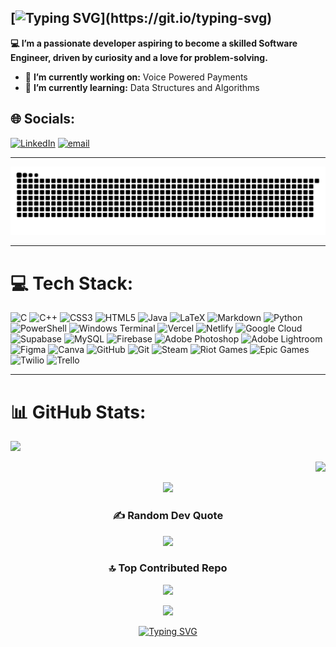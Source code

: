 ## [![Typing SVG](https://readme-typing-svg.demolab.com?font=Fira+Code&size=30&pause=1000&width=435&lines=Hi+There+%F0%9F%91%8B;I'm+Hiten!)](https://git.io/typing-svg)

**💻 I’m a passionate developer aspiring to become a skilled Software Engineer, driven by curiosity and a love for problem-solving.**
- 🔭 **I’m currently working on:** Voice Powered Payments
- 🌱 **I’m currently learning:** Data Structures and Algorithms


  
## 🌐 Socials:
[![LinkedIn](https://img.shields.io/badge/LinkedIn-%230077B5.svg?logo=linkedin&logoColor=white)](https://linkedin.com/in/https://www.linkedin.com/in/hiten-raj-singh-451998283/) [![email](https://img.shields.io/badge/Email-D14836?logo=gmail&logoColor=white)](mailto:hitencse75@gmail.com)

---
<!-- Snake Game Repo View -->
![snake gif](https://github.com/IHRSI/IHRSI/blob/output/github-snake-dark.svg)

---

# 💻 Tech Stack:
![C](https://img.shields.io/badge/c-%2300599C.svg?style=plastic&logo=c&logoColor=white) ![C++](https://img.shields.io/badge/c++-%2300599C.svg?style=plastic&logo=c%2B%2B&logoColor=white) ![CSS3](https://img.shields.io/badge/css3-%231572B6.svg?style=plastic&logo=css3&logoColor=white) ![HTML5](https://img.shields.io/badge/html5-%23E34F26.svg?style=plastic&logo=html5&logoColor=white) ![Java](https://img.shields.io/badge/java-%23ED8B00.svg?style=plastic&logo=openjdk&logoColor=white) ![LaTeX](https://img.shields.io/badge/latex-%23008080.svg?style=plastic&logo=latex&logoColor=white) ![Markdown](https://img.shields.io/badge/markdown-%23000000.svg?style=plastic&logo=markdown&logoColor=white) ![Python](https://img.shields.io/badge/python-3670A0?style=plastic&logo=python&logoColor=ffdd54) ![PowerShell](https://img.shields.io/badge/PowerShell-%235391FE.svg?style=plastic&logo=powershell&logoColor=white) ![Windows Terminal](https://img.shields.io/badge/Windows%20Terminal-%234D4D4D.svg?style=plastic&logo=windows-terminal&logoColor=white) ![Vercel](https://img.shields.io/badge/vercel-%23000000.svg?style=plastic&logo=vercel&logoColor=white) ![Netlify](https://img.shields.io/badge/netlify-%23000000.svg?style=plastic&logo=netlify&logoColor=#00C7B7) ![Google Cloud](https://img.shields.io/badge/GoogleCloud-%234285F4.svg?style=plastic&logo=google-cloud&logoColor=white) ![Supabase](https://img.shields.io/badge/Supabase-3ECF8E?style=plastic&logo=supabase&logoColor=white) ![MySQL](https://img.shields.io/badge/mysql-4479A1.svg?style=plastic&logo=mysql&logoColor=white) ![Firebase](https://img.shields.io/badge/firebase-a08021?style=plastic&logo=firebase&logoColor=ffcd34) ![Adobe Photoshop](https://img.shields.io/badge/adobe%20photoshop-%2331A8FF.svg?style=plastic&logo=adobe%20photoshop&logoColor=white) ![Adobe Lightroom](https://img.shields.io/badge/Adobe%20Lightroom-31A8FF.svg?style=plastic&logo=Adobe%20Lightroom&logoColor=white) ![Figma](https://img.shields.io/badge/figma-%23F24E1E.svg?style=plastic&logo=figma&logoColor=white) ![Canva](https://img.shields.io/badge/Canva-%2300C4CC.svg?style=plastic&logo=Canva&logoColor=white) ![GitHub](https://img.shields.io/badge/github-%23121011.svg?style=plastic&logo=github&logoColor=white) ![Git](https://img.shields.io/badge/git-%23F05033.svg?style=plastic&logo=git&logoColor=white) ![Steam](https://img.shields.io/badge/steam-%23000000.svg?style=plastic&logo=steam&logoColor=white) ![Riot Games](https://img.shields.io/badge/riotgames-D32936.svg?style=plastic&logo=riotgames&logoColor=white) ![Epic Games](https://img.shields.io/badge/epicgames-%23313131.svg?style=plastic&logo=epicgames&logoColor=white) ![Twilio](https://img.shields.io/badge/Twilio-F22F46?style=plastic&logo=Twilio&logoColor=white) ![Trello](https://img.shields.io/badge/Trello-%23026AA7.svg?style=plastic&logo=Trello&logoColor=white)

---

# 📊 GitHub Stats:
![](https://github-readme-stats.vercel.app/api?username=IHRSI&theme=ambient_gradient&hide_border=false&include_all_commits=true&count_private=true)<br/>
<div align="right">

![](https://nirzak-streak-stats.vercel.app/?user=IHRSI&theme=ambient_gradient&hide_border=false)<br/>
</div>
<div align="center">
  
![](https://github-readme-stats.vercel.app/api/top-langs/?username=IHRSI&theme=ambient_gradient&hide_border=false&include_all_commits=true&count_private=true&layout=compact)
</div>

<div align="center">

### ✍️ Random Dev Quote
![](https://quotes-github-readme.vercel.app/api?type=horizontal&theme=dark)


### 🔝 Top Contributed Repo
![](https://github-contributor-stats.vercel.app/api?username=IHRSI&limit=5&theme=moltack&combine_all_yearly_contributions=true)

[![](https://visitcount.itsvg.in/api?id=IHRSI&icon=6&color=2)](https://visitcount.itsvg.in)

[![Typing SVG](https://readme-typing-svg.demolab.com?font=Fira+Code&size=30&pause=1000&width=435&lines=Thank+You!;For+visiting)](https://git.io/typing-svg)

</div>

